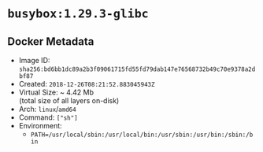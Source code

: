 # `busybox:1.29.3-glibc`

## Docker Metadata

- Image ID: `sha256:bd6bb1dc89a2b3f09061715fd55fd79dab147e76568732b49c70e9378a2dbf87`
- Created: `2018-12-26T08:21:52.883045943Z`
- Virtual Size: ~ 4.42 Mb  
  (total size of all layers on-disk)
- Arch: `linux`/`amd64`
- Command: `["sh"]`
- Environment:
  - `PATH=/usr/local/sbin:/usr/local/bin:/usr/sbin:/usr/bin:/sbin:/bin`
